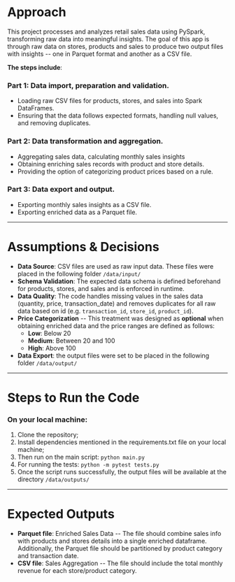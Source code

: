 # Approach

This project processes and analyzes retail sales data using PySpark, transforming raw data into meaningful insights. 
The goal of this app is through raw data on stores, products and sales to produce two output files with insights -- one in Parquet format and another as a CSV file.

**The steps include**:

### Part 1: Data import, preparation and validation.
- Loading raw CSV files for products, stores, and sales into Spark DataFrames.
- Ensuring that the data follows expected formats, handling null values, and removing duplicates.

### Part 2: Data transformation and aggregation.
- Aggregating sales data, calculating monthly sales insights
- Obtaining enriching sales records with product and store details.
- Providing the option of categorizing product prices based on a rule.

### Part 3: Data export and output.
- Exporting monthly sales insights as a CSV file. 
- Exporting enriched data as a Parquet file.

---

# Assumptions & Decisions

- **Data Source**: CSV files are used as raw input data. These files were placed in the following folder ```/data/input/```
- **Schema Validation**: The expected data schema is defined beforehand for products, stores, and sales and is enforced in runtime.
- **Data Quality**: The code handles missing values in the sales data (quantity, price, transaction_date) and removes duplicates for all raw data based on id (e.g. ```transaction_id```, ```store_id```, ```product_id```).
- **Price Categorization** -- This treatment was designed as **optional** when obtaining enriched data and the price ranges are defined as follows:
    - **Low**: Below 20
    - **Medium**: Between 20 and 100
    - **High**: Above 100
- **Data Export**: the output files were set to be placed in the following folder ```/data/output/```
---

# Steps to Run the Code

### On your local machine:
1. Clone the repository;
2. Install dependencies mentioned in the requirements.txt file on your local machine;
3. Then run on the main script: ```python main.py```
4. For running the tests: ```python -m pytest tests.py```
5. Once the script runs successfully, the output files will be available at the directory ```/data/outputs/```

---

# Expected Outputs

- **Parquet file**: Enriched Sales Data -- The file should combine sales info with products and stores details into a single enriched dataframe. Additionally, the Parquet file should be partitioned by product category and transaction date.
- **CSV file**: Sales Aggregation -- The file should include the total monthly revenue for each store/product category. 
